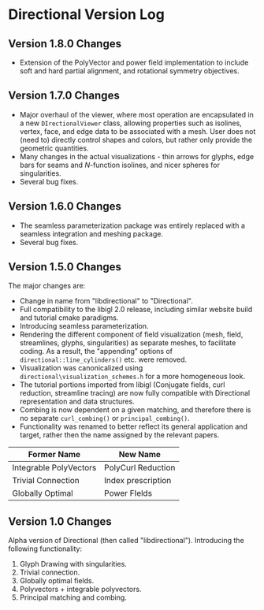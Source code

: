 # Directional Version Log

## Version 1.8.0 Changes

- Extension of the PolyVector and power field implementation to include soft and hard partial alignment, and rotational symmetry objectives.

## Version 1.7.0 Changes

- Major overhaul of the viewer, where most operation are encapsulated in a new  ```DIrectionalViewer``` class, allowing properties such as isolines, vertex, face, and edge data to be associated with a mesh. User does not (need to) directly control shapes and colors, but rather only provide the geometric quantities.
- Many changes in the actual visualizations - thin arrows for glyphs, edge bars for seams and $N$-function isolines, and nicer spheres for singularities.
- Several bug fixes.

## Version 1.6.0 Changes

- The seamless parameterization package was entirely replaced with a seamless integration and meshing package.
- Several bug fixes.

## Version 1.5.0 Changes

The major changes are:

- Change in name from "libdirectional" to "Directional".
- Full compatibility to the libigl 2.0 release, including similar website build and tutorial cmake paradigms.
- Introducing seamless parameterization.
- Rendering the different component of field visualization (mesh, field, streamlines, glyphs, singularities) as separate meshes, to facilitate coding. As a result, the "appending" options of ``directional::line_cylinders()`` etc. were removed.
- Visualization was canonicalized using ```directional\visualization_schemes.h``` for a more homogeneous look.
- The tutorial portions imported from libigl (Conjugate fields, curl reduction, streamline tracing) are now fully compatible with Directional representation and data structures.
- Combing is now dependent on a given matching, and therefore there is no separate ```curl_combing()``` or  ```principal_combing()```.
- Functionality was renamed to better reflect its general application and target, rather then the name assigned by the relevant papers.

Former Name | New Name
--------|----------------------------------------------------------------------
Integrable PolyVectors   | PolyCurl Reduction
Trivial Connection | Index prescription
Globally Optimal | Power FIelds


## Version 1.0 Changes
Alpha version of Directional (then called "libdirectional"). Introducing the following functionality:

1. Glyph Drawing with singularities.
2. Trivial connection.
3. Globally optimal fields.
4. Polyvectors + integrable polyvectors.
5. Principal matching and combing.


